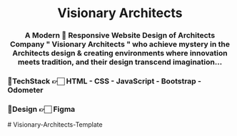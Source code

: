 <div align="center">
  <h1>Visionary Architects</h1>
  <h3>A Modern 🚀 Responsive Website Design of Architects Company " Visionary Architects " who achieve mystery in the Architects design &amp; creating environments where innovation meets tradition, and their design transcend imagination...</h3>
</div>

### 🔸TechStack 👉🏻 HTML - CSS - JavaScript - Bootstrap - Odometer

### 🔸Design 👉🏻 Figma
#   V i s i o n a r y - A r c h i t e c t s - T e m p l a t e  
 